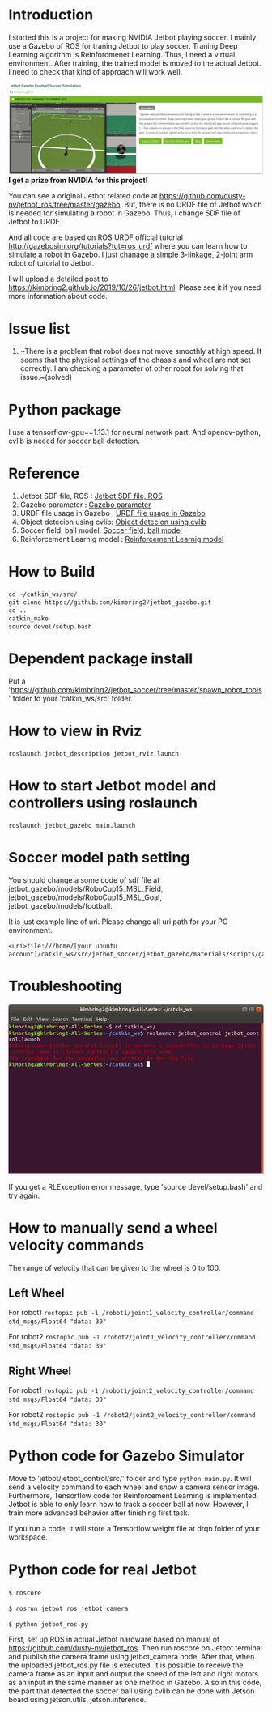 # Introduction
I started this is a project for making NVIDIA Jetbot playing soccer. I mainly use a Gazebo of ROS for traning Jetbot to play soccer. Traning Deep Learning algorithm is Reinforcmenet Learning. Thus, I need a virtual environment. After training, the trained model is moved to the actual Jetbot. I need to check that kind of approach will work well.

<img src="image/POM_Jetson.png"> <strong>I get a prize from NVIDIA for this project!</strong>

You can see a original Jetbot related code at https://github.com/dusty-nv/jetbot_ros/tree/master/gazebo. But, there is no URDF file of Jetbot which is needed for simulating a robot in Gazebo. Thus, I change SDF file of Jetbot to URDF. 

And all code are based on ROS URDF official tutorial http://gazebosim.org/tutorials?tut=ros_urdf where you can learn how to simulate a robot in Gazebo. I just chanage a simple 3-linkage, 2-joint arm robot of tutorial to Jetbot. 

I will upload a detailed post to https://kimbring2.github.io/2019/10/26/jetbot.html. Please see it if you need more information about code. 

# Issue list
1. ~There is a problem that robot does not move smoothly at high speed. It seems that the physical settings of the chassis and wheel are not set correctly. I am checking a parameter of other robot for solving that issue.~(solved)

# Python package
I use a tensorflow-gpu==1.13.1 for neural network part. And opencv-python, cvlib is neeed for soccer ball detection. 

# Reference
1. Jetbot SDF file, ROS : [Jetbot SDF file, ROS](https://github.com/dusty-nv/jetbot_ros)
2. Gazebo parameter : [Gazebo parameter](https://github.com/CentroEPiaggio/irobotcreate2ros)
3. URDF file usage in Gazebo : [URDF file usage in Gazebo](http://gazebosim.org/tutorials/?tut=ros_urdf)
4. Object detecion using cvlib: [Object detecion using cvlib](https://towardsdatascience.com/object-detection-with-less-than-10-lines-of-code-using-python-2d28eebc5b11)
5. Soccer field, ball model: [Soccer field, ball model](https://github.com/RoboCup-MSL/MSL-Simulator)
6. Reinforcement Learnig model : [Reinforcement Learnig model](https://medium.com/emergent-future/simple-reinforcement-learning-with-tensorflow-part-6-partial-observability-and-deep-recurrent-q-68463e9aeefc)

# How to Build
```
cd ~/catkin_ws/src/
git clone https://github.com/kimbring2/jetbot_gazebo.git
cd ..
catkin_make
source devel/setup.bash
```
# Dependent package install
Put a 'https://github.com/kimbring2/jetbot_soccer/tree/master/spawn_robot_tools' folder to your 'catkin_ws/src' folder.

# How to view in Rviz
```
roslaunch jetbot_description jetbot_rviz.launch
```

# How to start Jetbot model and controllers using roslaunch
```
roslaunch jetbot_gazebo main.launch
```

# Soccer model path setting
You should change a some code of sdf file at jetbot_gazebo/models/RoboCup15_MSL_Field, jetbot_gazebo/models/RoboCup15_MSL_Goal, jetbot_gazebo/models/football.

It is just example line of uri. Please change all uri path for your PC environment.
```
<uri>file:///home/[your ubuntu account]/catkin_ws/src/jetbot_soccer/jetbot_gazebo/materials/scripts/gazebo.material</uri>
```

# Troubleshooting 
<img src="image/Error_Message.png" width="600">

If you get a RLException error message, type 'source devel/setup.bash' and try again.

# How to manually send a wheel velocity commands
The range of velocity that can be given to the wheel is 0 to 100.

## Left Wheel 
For robot1
```rostopic pub -1 /robot1/joint1_velocity_controller/command std_msgs/Float64 "data: 30"```

For robot2
```rostopic pub -1 /robot2/joint1_velocity_controller/command std_msgs/Float64 "data: 30"```

## Right Wheel
For robot1
```rostopic pub -1 /robot1/joint2_velocity_controller/command std_msgs/Float64 "data: 30"```

For robot2
```rostopic pub -1 /robot2/joint2_velocity_controller/command std_msgs/Float64 "data: 30"```

# Python code for Gazebo Simulator
Move to 'jetbot/jetbot_control/src/' folder and type ```python main.py```. 
It will send a velocity command to each wheel and show a camera sensor image. Furthermore, Tensorflow code for Reinforcement Learning is implemented. Jetbot is able to only learn how to track a soccer ball at now. However, I train more advanced behavior after finishing first task.

If you run a code, it will store a Tensorflow weight file at drqn folder of your workspace. 

# Python code for real Jetbot
```$ roscore ```

```$ rosrun jetbot_ros jetbot_camera ```

```$ python jetbot_ros.py ```

First, set up ROS in actual Jetbot hardware based on manual of https://github.com/dusty-nv/jetbot_ros. Then run roscore on Jetbot terminal and publish the camera frame using jetbot_camera node. After that, when the uploaded jetbot_ros.py file is executed, it is possible to receive the camera frame as an input and output the speed of the left and right motors as an input in the same manner as one method in Gazebo. Also in this code, the part that detected the soccer ball using cvlib can be done with Jetson board using jetson.utils, jetson.inference.
